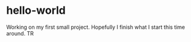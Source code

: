 # hello-world
Working on my first small project. Hopefully I finish what I start this time around. TR
